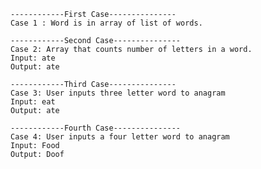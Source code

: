     ------------First Case---------------
    Case 1 : Word is in array of list of words.

    ------------Second Case---------------
    Case 2: Array that counts number of letters in a word.
    Input: ate
    Output: ate

    ------------Third Case---------------
    Case 3: User inputs three letter word to anagram
    Input: eat
    Output: ate

    ------------Fourth Case---------------
    Case 4: User inputs a four letter word to anagram
    Input: Food
    Output: Doof
